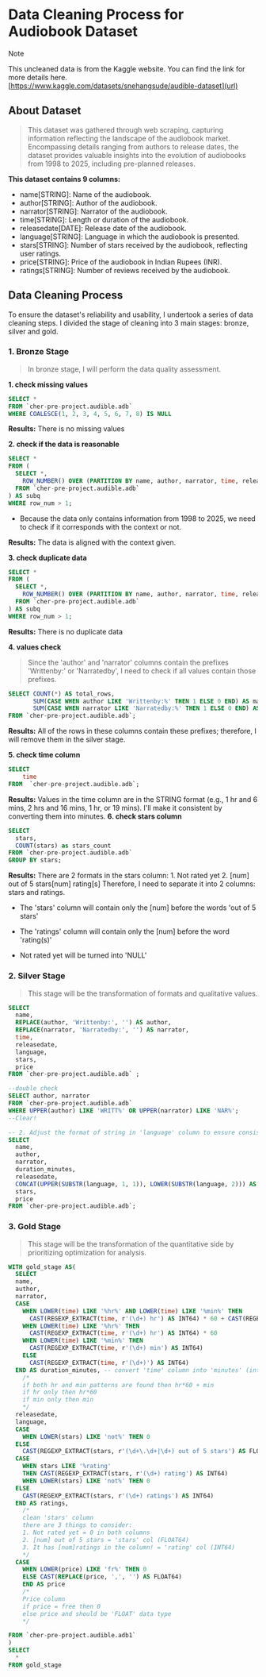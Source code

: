 # Data Cleaning Process for Audiobook Dataset
 > [!NOTE]
> This uncleaned data is from the Kaggle website. You can find the link for more details here. [https://www.kaggle.com/datasets/snehangsude/audible-dataset](url)

## About Dataset
> This dataset was gathered through web scraping, capturing information reflecting the landscape of the audiobook market. Encompassing details ranging from authors to release dates, the dataset provides valuable insights into the evolution of audiobooks from 1998 to 2025, including pre-planned releases.

**This dataset contains 9 columns:**
- name[STRING]: Name of the audiobook. 
- author[STRING]: Author of the audiobook. 
- narrator[STRING]: Narrator of the audiobook. 
- time[STRING]: Length or duration of the audiobook. 
- releasedate[DATE]: Release date of the audiobook. 
- language[STRING]: Language in which the audiobook is presented.
- stars[STRING]: Number of stars received by the audiobook, reflecting user ratings.
- price[STRING]: Price of the audiobook in Indian Rupees (INR).
- ratings[STRING]: Number of reviews received by the audiobook.

## Data Cleaning Process
To ensure the dataset's reliability and usability, I undertook a series of data cleaning steps. I divided the stage of cleaning into 3 main stages: bronze, silver and gold.

### 1. Bronze Stage
> In bronze stage, I will perform the data quality assessment.

**1. check missing values**
```sql
SELECT *
FROM `cher-pre-project.audible.adb`
WHERE COALESCE(1, 2, 3, 4, 5, 6, 7, 8) IS NULL
```
**Results:**
There is no missing values

**2. check if the data is reasonable**
```sql
SELECT *
FROM (
  SELECT *,
    ROW_NUMBER() OVER (PARTITION BY name, author, narrator, time, releasedate, language, stars, price ORDER BY name) AS row_num
  FROM `cher-pre-project.audible.adb`
) AS subq
WHERE row_num > 1;
```

- Because the data only contains information from 1998 to 2025, we need to check if it corresponds with the context or not.

**Results:**
The data is aligned with the context given.

**3. check duplicate data**
```sql
SELECT *
FROM (
  SELECT *,
    ROW_NUMBER() OVER (PARTITION BY name, author, narrator, time, releasedate, language, stars, price ORDER BY name) AS row_num
  FROM `cher-pre-project.audible.adb`
) AS subq
WHERE row_num > 1;
```

**Results:**
There is no duplicate data

**4. values check**
> Since the 'author' and 'narrator' columns contain the prefixes 'Writtenby:' or 'Narratedby', I need to check if all values contain those prefixes.
```sql
SELECT COUNT(*) AS total_rows,
       SUM(CASE WHEN author LIKE 'Writtenby:%' THEN 1 ELSE 0 END) AS matching_at_rows,
       SUM(CASE WHEN narrator LIKE 'Narratedby:%' THEN 1 ELSE 0 END) AS matching_nt_rows
FROM `cher-pre-project.audible.adb`;
```

**Results:** All of the rows in these columns contain these prefixes; therefore, I will remove them in the silver stage.

**5. check time column**
```sql
SELECT 
    time
FROM  `cher-pre-project.audible.adb`;
```
**Results:**  Values in the time column are in the STRING format (e.g., 1 hr and 6 mins, 2 hrs and 16 mins, 1 hr, or 19 mins). I'll make it consistent by converting them into minutes.
**6. check stars column**
```sql
SELECT
  stars,
  COUNT(stars) as stars_count
FROM `cher-pre-project.audible.adb`
GROUP BY stars; 
```
**Results:** There are 2 formats in the stars column:
    1. Not rated yet
    2. [num] out of 5 stars[num] rating[s] 
Therefore, I need to separate it into 2 columns: stars and ratings. 
- The 'stars' column will contain only the [num] before the words 'out of 5 stars'
- The 'ratings' column will contain only the [num] before the word 'rating(s)'

- Not rated yet will be turned into 'NULL'

### 2. Silver Stage
> This stage will be the transformation of formats and qualitative values.

```sql
SELECT 
  name,
  REPLACE(author, 'Writtenby:', '') AS author,
  REPLACE(narrator, 'Narratedby:', '') AS narrator,
  time,
  releasedate,
  language,
  stars,
  price
FROM `cher-pre-project.audible.adb` ;

--double check
SELECT author, narrator
FROM `cher-pre-project.audible.adb`
WHERE UPPER(author) LIKE 'WRITT%' OR UPPER(narrator) LIKE 'NAR%';
--Clear!

-- 2. Adjust the format of string in 'language' column to ensure consistency
SELECT 
  name,
  author,
  narrator,
  duration_minutes,
  releasedate,
  CONCAT(UPPER(SUBSTR(language, 1, 1)), LOWER(SUBSTR(language, 2))) AS language,
  stars,
  price
FROM `cher-pre-project.audible.adb`;
```

### 3. Gold Stage
> This stage will be the transformation of the quantitative side by prioritizing optimization for analysis.

```sql
WITH gold_stage AS(
  SELECT 
  name,
  author,
  narrator,
  CASE
    WHEN LOWER(time) LIKE '%hr%' AND LOWER(time) LIKE '%min%' THEN
      CAST(REGEXP_EXTRACT(time, r'(\d+) hr') AS INT64) * 60 + CAST(REGEXP_EXTRACT(time, r'(\d+) min') AS INT64)
    WHEN LOWER(time) LIKE '%hr%' THEN
      CAST(REGEXP_EXTRACT(time, r'(\d+) hr') AS INT64) * 60
    WHEN LOWER(time) LIKE '%min%' THEN
      CAST(REGEXP_EXTRACT(time, r'(\d+) min') AS INT64)
    ELSE
      CAST(REGEXP_EXTRACT(time, r'(\d+)') AS INT64)
  END AS duration_minutes, -- convert 'time' column into 'minutes' (int) 
    /*
    if both hr and min patterns are found then hr*60 + min
    if hr only then hr*60
    if min only then min
    */
  releasedate,
  language,
  CASE 
    WHEN LOWER(stars) LIKE 'not%' THEN 0
  ELSE
    CAST(REGEXP_EXTRACT(stars, r'(\d+\.\d+|\d+) out of 5 stars') AS FLOAT64) END AS stars,
  CASE 
    WHEN stars LIKE '%rating' 
    THEN CAST(REGEXP_EXTRACT(stars, r'(\d+) rating') AS INT64) 
    WHEN LOWER(stars) LIKE 'not%' THEN 0
  ELSE
    CAST(REGEXP_EXTRACT(stars, r'(\d+) ratings') AS INT64) 
  END AS ratings,
    /*
    clean 'stars' column
    there are 3 things to consider:
    1. Not rated yet = 0 in both columns
    2. [num] out of 5 stars = 'stars' col (FLOAT64)
    3. It has [num]ratings in the column! = 'rating' col (INT64)
    */
  CASE
    WHEN LOWER(price) LIKE 'fr%' THEN 0
    ELSE CAST(REPLACE(price, ',', '') AS FLOAT64) 
    END AS price
    /* 
    Price column
    if price = free then 0 
    else price and should be 'FLOAT' data type
    */

FROM `cher-pre-project.audible.adb1`
)
SELECT 
  *
FROM gold_stage
```

